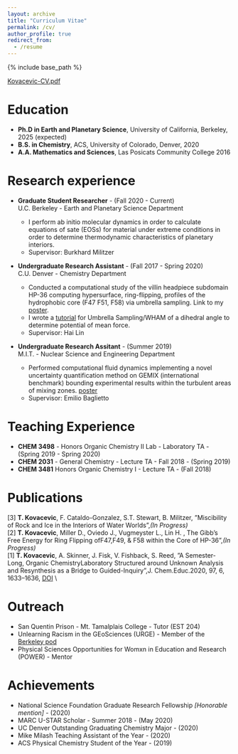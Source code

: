 ```yaml
---
layout: archive
title: "Curriculum Vitae"
permalink: /cv/
author_profile: true
redirect_from:
  - /resume
---
```


{% include base_path %}

[Kovacevic-CV.pdf](../files/Curriculum_Vitae___Kovacevic.pdf)

Education
======
* **Ph.D in Earth and Planetary Science**, University of California, Berkeley, 2025 (expected)
* **B.S. in Chemistry**, ACS, University of Colorado, Denver, 2020
* **A.A. Mathematics and Sciences**, Las Posicats Community College 2016

Research experience
======
* **Graduate Student Researcher** - (Fall 2020 - Current)\
U.C. Berkeley - Earth and Planetary Science Department
  * I perform ab initio molecular dynamics in order to calculate equations of sate (EOSs) for material under extreme conditions in order to determine thermodynamic characteristics of  planetary interiors.  
  * Supervisor: Burkhard Militzer

* **Undergraduate Research Assistant** - (Fall 2017 - Spring 2020)\
C.U. Denver - Chemistry Department
  * Conducted a computational study of the villin headpiece subdomain HP-36 computing hypersurface, ring-flipping, profiles of the hydrophobic core (F47 F51, F58) via umbrella sampling. Link to my [poster](../files/HP36.pdf).
  * I wrote a [tutorial](https://github.com/TanjaKovacevic/Umbrella_Sampling/) for Umbrella Sampling/WHAM of a dihedral angle to determine potential of mean force.  
  * Supervisor: Hai Lin
  
* **Undergraduate Research Assitant** - (Summer 2019)\
M.I.T. - Nuclear Science and Engineering Department
  * Performed computational fluid dynamics implementing a novel uncertainty quantification method on GEMIX (international benchmark) bounding experimental results within the turbulent areas of mixing zones. [poster](../files/UQ-Turbulence.pdf) 
  * Supervisor: Emilio Baglietto

Teaching Experience
======
* **CHEM 3498** - Honors Organic Chemistry II Lab - Laboratory TA - (Spring 2019 - Spring 2020)
* **CHEM 2031** - General Chemistry - Lecture TA - Fall 2018 - (Spring 2019)
* **CHEM 3481** Honors Organic Chemistry I - Lecture TA - (Fall 2018)

Publications
======
[3] **T. Kovacevic**, F. Cataldo-Gonzalez, S.T. Stewart, B. Militzer, ”Miscibility of Rock and Ice in the Interiors of Water Worlds”,_(In Progress)_ \
[2] **T. Kovacevic**, Miller D., Oviedo J., Vugmeyster L., Lin H. , The Gibb’s Free Energy for Ring Flipping ofF47,F49, & F58 within the Core of HP-36”,_(In Progress)_ \
[1] **T. Kovacevic**, A. Skinner, J. Fisk, V. Fishback, S. Reed, ”A Semester-Long, Organic ChemistryLaboratory Structured around Unknown Analysis and Resynthesis as a Bridge to Guided-Inquiry”,J. Chem.Educ.2020, 97, 6, 1633–1636, [DOI](https://pubs.acs.org/doi/10.1021/acs.jchemed.9b01037) \


Outreach
======
* San Quentin Prison - Mt. Tamalplais College - Tutor (EST 204)
* Unlearning Racism in the GEoSciences (URGE) - Member of the [Berkeley pod](https://urgeoscience.org/pods/berkeley-2/)
* Physical Sciences Opportunities for Womxn in Education and Research (POWER) - Mentor

Achievements
======
* National Science Foundation Graduate Research Fellowship *[Honorable mention]* - (2020)
* MARC U-STAR Scholar - Summer 2018 - (May 2020)
* UC Denver Outstanding Graduating Chemistry Major - (2020)
* Mike Milash Teaching Assistant of the Year - (2020)
* ACS Physical Chemistry Student of the Year - (2019)
